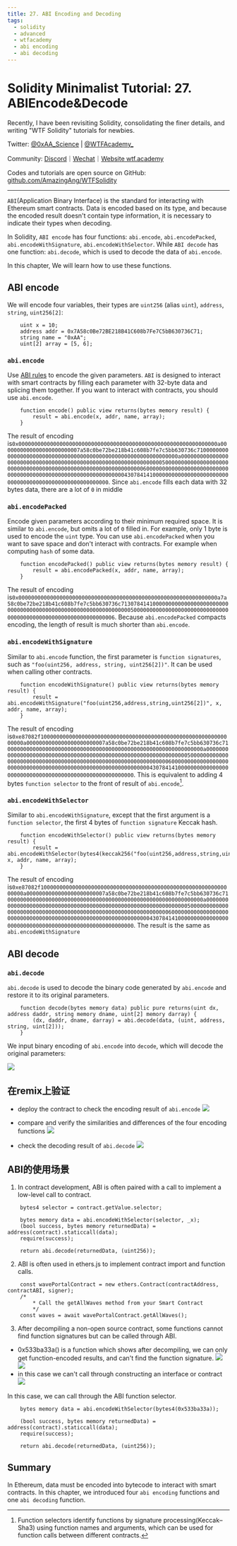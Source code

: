 ```yaml
---
title: 27. ABI Encoding and Decoding
tags:
  - solidity
  - advanced
  - wtfacademy
  - abi encoding
  - abi decoding
---
```


# Solidity Minimalist Tutorial: 27. ABIEncode&Decode

Recently, I have been revisiting Solidity, consolidating the finer details, and writing "WTF Solidity" tutorials for newbies. 

Twitter: [@0xAA_Science](https://twitter.com/0xAA_Science) | [@WTFAcademy_](https://twitter.com/WTFAcademy_)

Community: [Discord](https://discord.gg/5akcruXrsk)｜[Wechat](https://docs.google.com/forms/d/e/1FAIpQLSe4KGT8Sh6sJ7hedQRuIYirOoZK_85miz3dw7vA1-YjodgJ-A/viewform?usp=sf_link)｜[Website wtf.academy](https://wtf.academy)

Codes and tutorials are open source on GitHub: [github.com/AmazingAng/WTFSolidity](https://github.com/AmazingAng/WTFSolidity)

-----

`ABI`(Application Binary Interface) is the standard for interacting with Ethereum smart contracts. Data is encoded based on its type, and because the encoded result doesn't contain type information, it is necessary to indicate their types when decoding.

In Solidity, `ABI encode` has four functions: `abi.encode`, `abi.encodePacked`, `abi.encodeWithSignature`, `abi.encodeWithSelector`. While `ABI decode` has one function: `abi.decode`, which is used to decode the data of `abi.encode`.

In this chapter, We will learn how to use these functions.

## ABI encode
We will encode four variables, their types are `uint256` (alias `uint`), `address`, `string`, `uint256[2]`:
```solidity
    uint x = 10;
    address addr = 0x7A58c0Be72BE218B41C608b7Fe7C5bB630736C71;
    string name = "0xAA";
    uint[2] array = [5, 6]; 
```

### `abi.encode`
Use [ABI rules](https://learnblockchain.cn/docs/solidity/abi-spec.html) to encode the given parameters. `ABI` is designed to interact with smart contracts by filling each parameter with 32-byte data and splicing them together. If you want to interact with contracts, you should use `abi.encode`.
```solidity
    function encode() public view returns(bytes memory result) {
        result = abi.encode(x, addr, name, array);
    }
```
The result of encoding is`0x000000000000000000000000000000000000000000000000000000000000000a0000000000000000000000007a58c0be72be218b41c608b7fe7c5bb630736c7100000000000000000000000000000000000000000000000000000000000000a00000000000000000000000000000000000000000000000000000000000000005000000000000000000000000000000000000000000000000000000000000000600000000000000000000000000000000000000000000000000000000000000043078414100000000000000000000000000000000000000000000000000000000`. Since `abi.encode` fills each data with 32 bytes data, there are a lot of `0` in middle

### `abi.encodePacked`
Encode given parameters according to their minimum required space. It is similar to `abi.encode`, but omits a lot of `0` filled in. For example, only 1 byte is used to encode the `uint` type. You can use `abi.encodePacked` when you want to save space and don't interact with contracts. For example when computing `hash` of some data.
```solidity
    function encodePacked() public view returns(bytes memory result) {
        result = abi.encodePacked(x, addr, name, array);
    }
```
The result of encoding is`0x000000000000000000000000000000000000000000000000000000000000000a7a58c0be72be218b41c608b7fe7c5bb630736c713078414100000000000000000000000000000000000000000000000000000000000000050000000000000000000000000000000000000000000000000000000000000006`. Because `abi.encodePacked` compacts encoding, the length of result is much shorter than `abi.encode`.

### `abi.encodeWithSignature`
Similar to `abi.encode` function, the first parameter is `function signatures`, such as `"foo(uint256, address, string, uint256[2])"`. It can be used when calling other contracts.
```solidity
    function encodeWithSignature() public view returns(bytes memory result) {
        result = abi.encodeWithSignature("foo(uint256,address,string,uint256[2])", x, addr, name, array);
    }
```
The result of encoding is`0xe87082f1000000000000000000000000000000000000000000000000000000000000000a0000000000000000000000007a58c0be72be218b41c608b7fe7c5bb630736c7100000000000000000000000000000000000000000000000000000000000000a00000000000000000000000000000000000000000000000000000000000000005000000000000000000000000000000000000000000000000000000000000000600000000000000000000000000000000000000000000000000000000000000043078414100000000000000000000000000000000000000000000000000000000`. This is equivalent to adding 4 bytes `function selector` to the front of result of `abi.encode`[^note].
[^note]: Function selectors identify functions by signature processing(Keccak–Sha3) using function names and arguments, which can be used for function calls between different contracts.

### `abi.encodeWithSelector`
Similar to `abi.encodeWithSignature`, except that the first argument is a `function selector`, the first 4 bytes of `function signature` Keccak hash.

```solidity
    function encodeWithSelector() public view returns(bytes memory result) {
        result = abi.encodeWithSelector(bytes4(keccak256("foo(uint256,address,string,uint256[2])")), x, addr, name, array);
    }
```

The result of encoding is`0xe87082f1000000000000000000000000000000000000000000000000000000000000000a0000000000000000000000007a58c0be72be218b41c608b7fe7c5bb630736c7100000000000000000000000000000000000000000000000000000000000000a00000000000000000000000000000000000000000000000000000000000000005000000000000000000000000000000000000000000000000000000000000000600000000000000000000000000000000000000000000000000000000000000043078414100000000000000000000000000000000000000000000000000000000`. The result is the same as `abi.encodeWithSignature`

## ABI decode
### `abi.decode`
`abi.decode` is used to decode the binary code generated by `abi.encode` and restore it to its original parameters.

```solidity
    function decode(bytes memory data) public pure returns(uint dx, address daddr, string memory dname, uint[2] memory darray) {
        (dx, daddr, dname, darray) = abi.decode(data, (uint, address, string, uint[2]));
    }
```
We input binary encoding of `abi.encode` into `decode`, which will decode the original parameters:

![](https://images.mirror-media.xyz/publication-images/jboRaaq0U57qVYjmsOgbv.png?height=408&width=624)

## 在remix上验证
- deploy the contract to check the encoding result of `abi.encode`
![](./img/27-1_en.png)

- compare and verify the similarities and differences of the four encoding functions
![](./img/27-2_en.png)

- check the decoding result of `abi.decode`
![](./img/27-3_en.png)

## ABI的使用场景
1. In contract development, ABI is often paired with a call to implement a low-level call to contract.
```solidity  
    bytes4 selector = contract.getValue.selector;

    bytes memory data = abi.encodeWithSelector(selector, _x);
    (bool success, bytes memory returnedData) = address(contract).staticcall(data);
    require(success);

    return abi.decode(returnedData, (uint256));
```
2. ABI is often used in ethers.js to implement contract import and function calls.
```solidity
    const wavePortalContract = new ethers.Contract(contractAddress, contractABI, signer);
    /*
        * Call the getAllWaves method from your Smart Contract
        */
    const waves = await wavePortalContract.getAllWaves();
```
3. After decompiling a non-open source contract, some functions cannot find function signatures but can be called through ABI.
- 0x533ba33a() is a function which shows after decompiling, we can only get function-encoded results, and can't find the function signature.
![](./img/27-4_en.png)
![](./img/27-5_en.png)
- in this case we can't call through constructing an interface or contract
![](./img/27-6_en.png)

In this case, we can call through the ABI function selector.
```solidity
    bytes memory data = abi.encodeWithSelector(bytes4(0x533ba33a));

    (bool success, bytes memory returnedData) = address(contract).staticcall(data);
    require(success);

    return abi.decode(returnedData, (uint256));
```

## Summary
In Ethereum, data must be encoded into bytecode to interact with smart contracts. In this chapter, we introduced four `abi encoding` functions and one `abi decoding` function.
